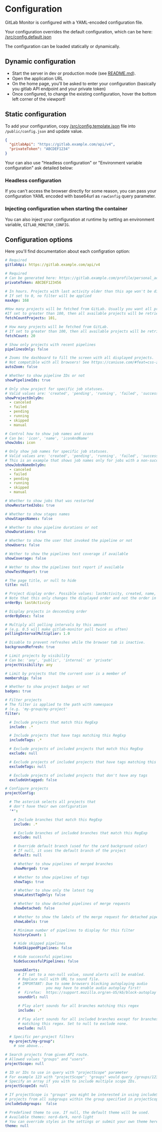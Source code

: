 # Configuration

GitLab Monitor is configured with a YAML-encoded configuration file.

Your configuration overrides the default configuration, which can be here: [/src/config.default.json](./src/config.default.json)

The configuration can be loaded statically or dynamically.


## Dynamic configuration

- Start the server in dev or production mode (see [README.md](./README.md)).
- Open the application URL
- On the home page, you'll be asked to enter your configuration (basically you gitlab API endpoint and your private token)
- Once configured, to change the existing configuration, hover the bottom left corner of the viewport!


## Static configuration

To add your configuration, copy [/src/config.template.json](./src/config.template.json) file into `/public/config.json` and update value.

```json
{
  "gitlabApi": "https://gitlab.example.com/api/v4",
  "privateToken": "ABCDEF1234"
}
```

Your can also use "Headless configuration" or "Environment variable configuration" ask detailed below:

### Headless configuration
If you can't access the browser directly for some reason, you can pass
your configuration YAML encoded with base64url as `rawConfig` query parameter.

### Injecting configuration when starting the container
You can also inject your configuration at runtime by setting an environment variable, `GITLAB_MONITOR_CONFIG`.

## Configuration options

Here you'll find documentation about each configration option:

```yaml
# Required
gitlabApi: https://gitlab.example.com/api/v4

# Required
# Can be generated here: https://gitlab.example.com/profile/personal_access_tokens At least api_read scope is needed
privateToken: ABCDEF123456

# In hours. Projects with last activity older than this age won't be displayed.
# If set to 0, no filter will be applied
maxAge: 168

#How many projects will be fetched from GitLab. Usually you want all projects under a user/group.
#If set to greater than 100, then all available projects will be retrieved (in batches of 100)
fetchCountProjects: 101,

# How many projects will be fetched from GitLab.
# If set to greater than 100, then all available projects will be retrieved (in batches of 100)
fetchCount: 20

# Show only projects with recent pipelines
pipelinesOnly: false

# Zooms the dashboard to fill the screen with all displayed projects.
# Not compatible with all browsers! See https://caniuse.com/#feat=css-zoom
autoZoom: false

# Whether to show pipeline IDs or not
showPipelineIds: true

# Only show project for specific job statuses.
# Valid values are: 'created', 'pending', 'running', 'failed', 'success', 'canceled', 'skipped' or 'manual'.
showProjectOnlyOn:
  - canceled
  - failed
  - pending
  - running
  - skipped
  - manual

# Control how to show job names and icons
# Can be: 'icon', 'name', 'iconAndName'
showJobs: icon

# Only show job names for specific job statuses.
# Valid values are: 'created', 'pending', 'running', 'failed', 'success', 'canceled', 'skipped' or 'manual'.
# This is an example that shows job names only for jobs with a non-success status:
showJobsNameOnlyOn:
  - canceled
  - failed
  - pending
  - running
  - skipped
  - manual

# Whether to show jobs that was restarted
showRestartedJobs: true

# Whether to show stages names
showStagesNames: false

# Whether to show pipeline durations or not
showDurations: true

# Whether to show the user that invoked the pipeline or not
showUsers: false

# Wether to show the pipelines test coverage if available
showCoverage: false

# Wether to show the pipelines test report if available
showTestReport: true

# The page title, or null to hide
title: null

# Project display order. Possible values: lastActivity, created, name, nameWithNamespace
# Note that this only changes the displayed order and not the order in which they will be fetched.
orderBy: lastActivity

# Display projects in descending order
orderByDesc: false

# Multiply all polling intervals by this amount
# (e.g. 0.5 will make gitlab-monitor poll twice as often)
pollingIntervalMultiplier: 1.0

# Disable to prevent refreshes while the browser tab is inactive.
backgroundRefresh: true

# Limit projects by visibility
# Can be: 'any', 'public', 'internal' or 'private'
projectVisibility: any

# Limit by projects that the current user is a member of
membership: false

# Whether to show project badges or not
badges: true

# Filter projects
# The filter is applied to the path with namespace
# (e.g. 'my-group/my-project'
filter:

  # Include projects that match this RegExp
  include: .*

  # Include projects that have tags matching this RegExp
  includeTags: .*

  # Exclude projects of included projects that match this RegExp
  exclude: null

  # Exclude projects of included projects that have tags matching this RegExp
  excludeTags: null

  # Exclude projects of included projects that don't have any tags
  excludeUntagged: false

# Configure projects
projectConfig:

  # The asterisk selects all projects that
  # don't have their own configuration
  '*':

    # Include branches that match this RegExp
    include: .*

    # Exclude branches of included branches that match this RegExp
    exclude: null

    # Override default branch (used for the card background color)
    # If null, it uses the default branch of the project
    default: null

    # Whether to show pipelines of merged branches
    showMerged: true

    # Whether to show pipelines of tags
    showTags: true

    # Whether to show only the latest tag
    showLatestTagOnly: false

    # Whether to show detached pipelines of merge requests
    showDetached: false

    # Whether to show the labels of the merge request for detached pipelines
    showLabels: true

    # Minimum number of pipelines to display for this filter
    historyCount: 1

    # Hide skipped pipelines
    hideSkippedPipelines: false

    # Hide successful pipelines
    hideSuccessfulPipelines: false

    soundAlerts:
      # If set to a non-null value, sound alerts will be enabled.
      # Replace null with URL to sound file.
      # IMPORTANT: Due to some browsers blocking autoplaying audio
      #            you may have to enable audio autoplay first!
      #  Firefox:  https://support.mozilla.org/en-US/kb/block-autoplay
      soundUrl: null

      # Play alert sounds for all branches matching this regex
      include: .*

      # Play alert sounds for all included branches except for branches
      # matching this regex. Set to null to exclude none.
      exclude: null

  # Specific per-project filters
  my-project/my-group":
    # see above...

# Search projects from given API route.
# Allowed values "groups" and "users"
projectScope: null

# ID or IDs to use in query with "projectScope" parameter
# For example 123 with "projectScope": "groups" would query /groups/123/projects
# Specify an array if you with to include multiple scope IDs.
projectScopeId: null

# If projectScope is "groups" you might be interested in using includeSubgroups to include
# projects from all subgroups within the group specified in projectScopeId.
includeSubgroups:  false

# Predefined theme to use. If null, the default theme will be used.
# Available themes: nord-dark, nord-light
# You can override styles in the settings or submit your own theme here: https://git.io/JUOFb
theme: null
```

